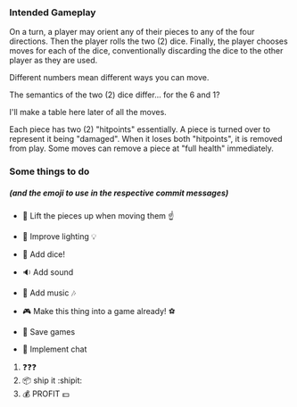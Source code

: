 
### Intended Gameplay

On a turn, a player may orient any of their pieces to any of the four directions.
Then the player rolls the two (2) dice.
Finally, the player chooses moves for each of the dice,
conventionally discarding the dice to the other player as they are used.

Different numbers mean different ways you can move.

The semantics of the two (2) dice differ... for the 6 and 1?

I'll make a table here later of all the moves.

Each piece has two (2) "hitpoints" essentially.
A piece is turned over to represent it being "damaged".
When it loses both "hitpoints", it is removed from play.
Some moves can remove a piece at "full health" immediately.


### Some things to do
##### (and the emoji to use in the respective commit messages)

* :muscle: Lift the pieces up when moving them :point_up:

* :high_brightness: Improve lighting :bulb:

* :game_die: Add dice!

* :sound: Add sound

* :musical_score: Add music :notes:

* :video_game: Make this thing into a game already! :soccer:

* :floppy_disk: Save games

* :speech_balloon: Implement chat


1. :question::question::question:
2. :package: ship it :shipit:
3. :moneybag: PROFIT :dollar:

